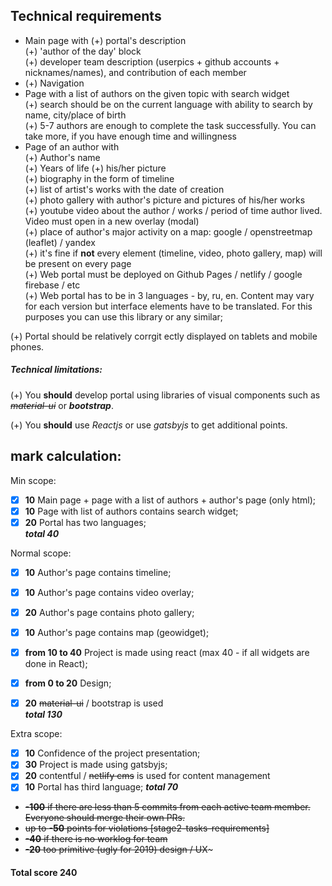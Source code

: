 ## Technical requirements


+   Main page with
	(+)   portal's description  
    (+)   'author of the day' block  
    (+)   developer team description (userpics + github accounts + nicknames/names), and contribution of each member   
+  (+) Navigation  
+   Page with a list of authors on the given topic with search widget  
    (+)   search should be on the current language with ability to search by name, city/place of birth  
    (+)   5-7 authors are enough to complete the task successfully. You can take more, if you have enough time and willingness  
+  Page of an author with  
    (+)   Author's name  
    (+)   Years of life 
    (+)   his/her picture  
    (+)   biography in the form of timeline   
    (+)   list of artist's works with the date of creation  
    (+)   photo gallery with author's picture and pictures of his/her works  
    (+)   youtube video about the author / works / period of time author lived. Video must open in a new overlay (modal)  
    (+)   place of author's major activity on a map: google / openstreetmap (leaflet) / yandex  
    (+)   it's fine if  **not**  every element (timeline, video, photo gallery, map) will be present on every page  
(+)   Web portal must be deployed on Github Pages / netlify / google firebase / etc  
(+)   Web portal has to be in 3 languages - by, ru, en. Content may vary for each version but interface elements have to be translated. For this purposes you can use this library  or any similar;

(+) Portal should be relatively corrgit ectly displayed on tablets and mobile phones.

##### Technical limitations:

(+) You  **should**  develop portal using libraries of visual components such as  ~~*material-ui*~~  or  ***bootstrap***.

(+) You  **should**  use  _Reactjs_  or use  _gatsbyjs_  to get additional points.


## mark calculation:

Min scope:
- [x]   **10**  Main page + page with a list of authors + author's page (only html);
- [x]  **10**  Page with list of authors contains search widget;
- [x]  **20**  Portal has two languages;  
***total 40***

Normal scope:
- [x]  **10**  Author's page contains timeline;  
- [x]  **10**  Author's page contains video overlay;  
- [x]  **20**  Author's page contains photo gallery;  
- [x]  **10**  Author's page contains map (geowidget);  
- [x]  **from 10 to 40**  Project is made using react (max 40 - if all widgets are done in React);  
- [x]  **from 0 to 20**  Design;  
- [x]  **20**  ~~material-ui~~ / bootstrap is used    
***total 130***


Extra scope:
- [x]  **10**  Confidence of the project presentation;
- [x]  **30**  Project is made using gatsbyjs;
- [x]  **20**  contentful / ~~netlify cms~~ is used for content management
- [x]  **10**  Portal has third language;
***total 70***   

-   ~~**-100**  if there are less than 5 commits from each active team member. Everyone should merge their own PRs.~~
-   ~~up to  **-50**  points for violations  [stage2-tasks-requirements]~~
-   ~~**-40**  if there is no worklog for team~~
-   ~~**-20**  too primitive (ugly for 2019) design / UX~~~

#### Total score 240
